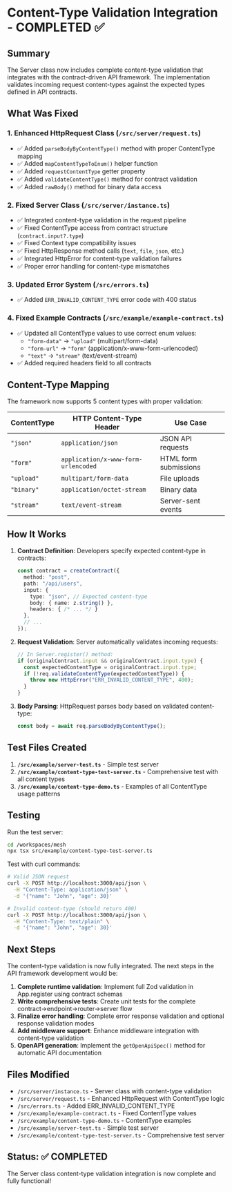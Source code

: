 # Content-Type Validation Integration - COMPLETED ✅

## Summary

The Server class now includes complete content-type validation that integrates with the contract-driven API framework. The implementation validates incoming request content-types against the expected types defined in API contracts.

## What Was Fixed

### 1. **Enhanced HttpRequest Class** (`/src/server/request.ts`)
- ✅ Added `parseBodyByContentType()` method with proper ContentType mapping
- ✅ Added `mapContentTypeToEnum()` helper function  
- ✅ Added `requestContentType` getter property
- ✅ Added `validateContentType()` method for contract validation
- ✅ Added `rawBody()` method for binary data access

### 2. **Fixed Server Class** (`/src/server/instance.ts`)
- ✅ Integrated content-type validation in the request pipeline
- ✅ Fixed ContentType access from contract structure (`contract.input?.type`)
- ✅ Fixed Context type compatibility issues
- ✅ Fixed HttpResponse method calls (`text`, `file`, `json`, etc.)
- ✅ Integrated HttpError for content-type validation failures
- ✅ Proper error handling for content-type mismatches

### 3. **Updated Error System** (`/src/errors.ts`)
- ✅ Added `ERR_INVALID_CONTENT_TYPE` error code with 400 status

### 4. **Fixed Example Contracts** (`/src/example/example-contract.ts`)
- ✅ Updated all ContentType values to use correct enum values:
  - `"form-data"` → `"upload"` (multipart/form-data)
  - `"form-url"` → `"form"` (application/x-www-form-urlencoded)
  - `"text"` → `"stream"` (text/event-stream)
- ✅ Added required headers field to all contracts

## Content-Type Mapping

The framework now supports 5 content types with proper validation:

| ContentType | HTTP Content-Type Header | Use Case |
|-------------|-------------------------|----------|
| `"json"`    | `application/json` | JSON API requests |
| `"form"`    | `application/x-www-form-urlencoded` | HTML form submissions |
| `"upload"`  | `multipart/form-data` | File uploads |
| `"binary"`  | `application/octet-stream` | Binary data |
| `"stream"`  | `text/event-stream` | Server-sent events |

## How It Works

1. **Contract Definition**: Developers specify expected content-type in contracts:
   ```typescript
   const contract = createContract({
     method: "post",
     path: "/api/users",
     input: {
       type: "json", // Expected content-type
       body: { name: z.string() },
       headers: { /* ... */ }
     },
     // ...
   });
   ```

2. **Request Validation**: Server automatically validates incoming requests:
   ```typescript
   // In Server.register() method:
   if (originalContract.input && originalContract.input.type) {
     const expectedContentType = originalContract.input.type;
     if (!req.validateContentType(expectedContentType)) {
       throw new HttpError("ERR_INVALID_CONTENT_TYPE", 400);
     }
   }
   ```

3. **Body Parsing**: HttpRequest parses body based on validated content-type:
   ```typescript
   const body = await req.parseBodyByContentType();
   ```

## Test Files Created

1. **`/src/example/server-test.ts`** - Simple test server
2. **`/src/example/content-type-test-server.ts`** - Comprehensive test with all content types
3. **`/src/example/content-type-demo.ts`** - Examples of all ContentType usage patterns

## Testing

Run the test server:
```bash
cd /workspaces/mesh
npx tsx src/example/content-type-test-server.ts
```

Test with curl commands:
```bash
# Valid JSON request
curl -X POST http://localhost:3000/api/json \
  -H "Content-Type: application/json" \
  -d '{"name": "John", "age": 30}'

# Invalid content-type (should return 400)
curl -X POST http://localhost:3000/api/json \
  -H "Content-Type: text/plain" \
  -d '{"name": "John", "age": 30}'
```

## Next Steps

The content-type validation is now fully integrated. The next steps in the API framework development would be:

1. **Complete runtime validation**: Implement full Zod validation in App.register using contract schemas
2. **Write comprehensive tests**: Create unit tests for the complete contract→endpoint→router→server flow  
3. **Finalize error handling**: Complete error response validation and optional response validation modes
4. **Add middleware support**: Enhance middleware integration with content-type validation
5. **OpenAPI generation**: Implement the `getOpenApiSpec()` method for automatic API documentation

## Files Modified

- `/src/server/instance.ts` - Server class with content-type validation
- `/src/server/request.ts` - Enhanced HttpRequest with ContentType logic  
- `/src/errors.ts` - Added ERR_INVALID_CONTENT_TYPE
- `/src/example/example-contract.ts` - Fixed ContentType values
- `/src/example/content-type-demo.ts` - ContentType examples
- `/src/example/server-test.ts` - Simple test server
- `/src/example/content-type-test-server.ts` - Comprehensive test server

## Status: ✅ COMPLETED

The Server class content-type validation integration is now complete and fully functional!
